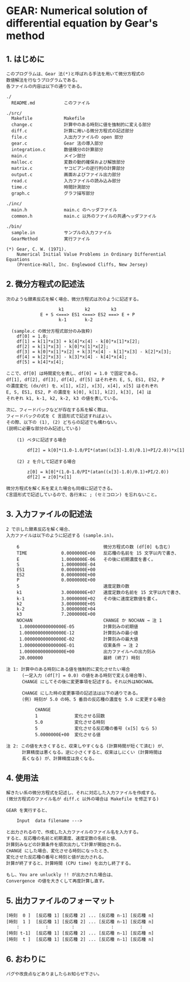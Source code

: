 # GEAR: Numerical solution of differential equation by Gear's method

## 1. はじめに

    このプログラムは、Gear 法(*)と呼ばれる手法を用いて微分方程式の
    数値解法を行なうプログラムである。
    各ファイルの内容は以下の通りである。

    ./
      README.md           このファイル

    ./src/
      Makefile            Makefile
      change.c            計算中のある時刻に値を強制的に変える部分
      diff.c              計算に用いる微分方程式の記述部分
      file.c              入出力ファイルの open 部分
      gear.c              Gear 法の導入部分
      integration.c       数値積分の計算部分
      main.c              メイン部分
      malloc.c            変数の動的確保および解放部分
      matrix.c            ヤコビアンの逆行列の計算部分
      output.c            画面およびファイル出力部分
      read.c              入力ファイルの読み込み部分
      time.c              時間計測部分
      graph.c             グラフ描写部分

    ./inc/
      main.h              main.c のヘッダファイル
      common.h            main.c 以外のファイルの共通ヘッダファイル

    ./bin/
      sample.in           サンプルの入力ファイル
      GearMethod          実行ファイル

    (*) Gear, C. W. (1971).
        Numerical Initial Value Problems in Ordinary Differential Equations
        (Prentice-Hall, Inc. Englewood Cliffs, New Jersey)

## 2. 微分方程式の記述法

    次のような酵素反応を解く場合、微分方程式は次のように記述する。

                        k1        k2        k3
                 E + S <===> ES1 <===> ES2 ===> E + P
                        k-1       k-2

      (sample.c の微分方程式部分のみ抜粋)
        df[0] = 1.0;
        df[1] = k[1]*x[3] + k[4]*x[4] - k[0]*x[1]*x[2];
        df[2] = k[1]*x[3] - k[0]*x[1]*x[2];
        df[3] = k[0]*x[1]*x[2] + k[3]*x[4] - k[1]*x[3] - k[2]*x[3];
        df[4] = k[2]*x[3] - k[3]*x[4] - k[4]*x[4];
        df[5] = k[4]*x[4];

    ここで、df[0] は時間変化を表し、df[0] = 1.0 で固定である。
    df[1], df[2], df[3], df[4], df[5] はそれぞれ E, S, ES1, ES2, P
    の濃度変化 (dx/dt) を、x[1], x[2], x[3], x[4], x[5] はそれぞれ
    E, S, ES1, ES2, P の濃度を k[0], k[1], k[2], k[3], [4] は
    それぞれ k1, k-1, k2, k-2, k3 の値を表している。

    次に、フィードバックなどが存在する系を解く際は、
    フィードバックの式を C 言語形式で記述すればよい。
    その際、以下の (1), (2) どちらの記述でも構わない。
    (説明に必要な部分のみ記述している)

        (1) ベタに記述する場合

            df[2] = k[0]*(1.0-1.0/PI*(atan((x[3]-1.0)/0.1)+PI/2.0))*x[1]

        (2) z を介して記述する場合

            z[0] = k[0]*(1.0-1.0/PI*(atan((x[3]-1.0)/0.1)+PI/2.0))
            df[2] = z[0]*x[1]

    微分方程式を解く系を変えた場合も同様に記述できる。
    C言語形式で記述しているので、各行末に ; (セミコロン) を忘れないこと。

## 3. 入力ファイルの記述法

    2 で示した酵素反応を解く場合、
    入力ファイルは以下のように記述する (sample.in)。

        6                                微分方程式の数 (df[0] も含む)
        TIME             0.0000000E+00   反応種の名前を 15 文字以内で書き、
        E                1.0000000E-06   その後に初期濃度を書く。
        S                1.0000000E-04
        ES1              0.0000000E+00
        ES2              0.0000000E+00
        P                0.0000000E+00
        5                                速度定数の数
        k1               3.0000000E+07   速度定数の名前を 15 文字以内で書き、
        k-1              3.0000000E+02   その後に速度定数値を書く。
        k2               3.0000000E+05
        k-2              3.0000000E+04
        k3               7.2000000E+00
        NOCHAN                           CHANGE か NOCHAN → 注 1
         1.000000000000000E-05           計算刻みの初期値
         1.000000000000000E-12           計算刻みの最小値
         1.000000000000000E-02           計算刻みの最大値
         1.000000000000000E-01           収束条件 → 注 2
         1.000000000000000E+00           出力ファイルへの出力刻み
         20.000000                       最終 (終了) 時刻

    注 1: 計算中のある時刻にある値を強制的に変化させたい場合
          (一定入力 (df[?] = 0.0) の値をある時刻で変える場合等)、
          CHANGE にしてその後に変更事項を記述する。それ以外はNOCHAN。

          CHANGE にした時の変更事項の記述法は以下の通りである。
          (例) 時刻が 5.0 の時、5 番目の反応種の濃度を 5.0 に変更する場合

               CHANGE
               1              変化させる回数
               5.0            変化させる時刻
               5              変化させる反応種の番号 (x[5] なら 5)
               5.0000000E+00  変化させる値

    注 2: この値を大きくすると、収束しやすくなる (計算時間が短くて済む) が、
          計算精度は悪くなる。逆に小さくすると、収束はしにくい (計算時間は
          長くなる) が、計算精度は良くなる。

## 4. 使用法

    解きたい系の微分方程式を記述し、それに対応した入力ファイルを作成する。
    (微分方程式のファイル名が diff.c 以外の場合は Makefile を修正する)

    GEAR を実行すると、

        Input  data filename --->

    と出力されるので、作成した入力ファイルのファイル名を入力する。
    すると、反応種の名前と初期濃度、速度定数の名前と値、
    計算刻みなどの計算条件を順次出力して計算が開始される。
    CHANGE にした場合、変化させる時刻になったとき、
    変化させた反応種の番号と時刻と値が出力される。
    計算が終了すると、計算時間 (CPU time) を出力し終了する。

    もし、You are unluckly !! が出力された場合は、
    Convergence の値を大きくして再度計算し直す。

## 5. 出力ファイルのフォーマット

    [時刻  0 ]  [反応種 1] [反応種 2] ... [反応種 n-1] [反応種 n]
    [時刻  1 ]  [反応種 1] [反応種 2] ... [反応種 n-1] [反応種 n]
        :          :         :              :          :
    [時刻 t-1]  [反応種 1] [反応種 2] ... [反応種 n-1] [反応種 n]
    [時刻  t ]  [反応種 1] [反応種 2] ... [反応種 n-1] [反応種 n]

## 6. おわりに

    バグや改良点などありましたらお知らせ下さい。
